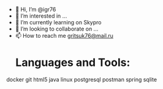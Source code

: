 - 👋 Hi, I’m @igr76
- 👀 I’m interested in ...
- 🌱 I’m currently learning on Skypro
- 💞️ I’m looking to collaborate on ...
- 📫 How to reach me gritsuk76@mail.ru
  # Languages and Tools:
docker git html5 java linux postgresql postman spring sqlite

<!---
igr76/igr76 is a ✨ special ✨ repository because its `README.md` (this file) appears on your GitHub profile.
You can click the Preview link to take a look at your changes.
--->
